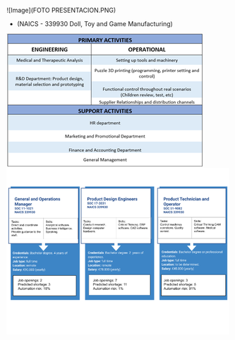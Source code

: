 
![Image](FOTO PRESENTACION.PNG)

* (NAICS - 339930 Doll, Toy and Game Manufacturing)

![Image](Imagen3.png)
![Image](Imagejob.png)
